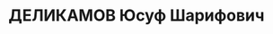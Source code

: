 ---
title: ДЕЛИКАМОВ Юсуф Шарифович
description: 'Родился в 1886 г., Красноярский кр., Ачинский р-н, д. Ильинка, татарин,
  образование среднее, искл. из КПСС, Татарское педучилище, директор. Проживал: Томск.

  Арестован 26 июля 1937 г.

  Приговорен: 4 июля 1938 г., обв.: право-троцк. орг-я.

  Приговор: расстрел Расстрелян 4 июля 1938 г. Реабилитирован в ноябре 1991 г.'
---